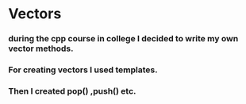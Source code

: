 # Vectors

### during the cpp course in college I decided to write my own vector methods.


### For creating vectors I used templates.


### Then I created pop() ,push() etc.
